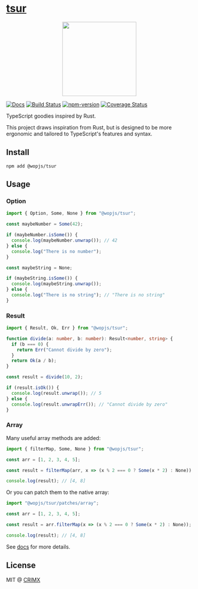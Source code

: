 # [tsur](https://github.com/wopjs/tsur)

<p align="center">
  <img width="200" src="https://raw.githubusercontent.com/wopjs/tsur/main/assets/tsur.svg">
</p>

[![Docs](https://img.shields.io/badge/Docs-read-%23fdf9f5)](https://wopjs.github.io/tsur)
[![Build Status](https://img.shields.io/github/actions/workflow/status/wopjs/tsur/build.yml)](https://github.com/wopjs/tsur/actions/workflows/build.yml)
[![npm-version](https://img.shields.io/npm/v/@wopjs/tsur.svg)](https://www.npmjs.com/package/@wopjs/tsur)
[![Coverage Status](https://img.shields.io/coveralls/github/wopjs/tsur/main)](https://coveralls.io/github/wopjs/tsur?branch=main)

TypeScript goodies inspired by Rust.

This project draws inspiration from Rust, but is designed to be more ergonomic and tailored to TypeScript's features and syntax.

## Install

```
npm add @wopjs/tsur
```

## Usage

### Option

```ts
import { Option, Some, None } from "@wopjs/tsur";

const maybeNumber = Some(42);

if (maybeNumber.isSome()) {
  console.log(maybeNumber.unwrap()); // 42
} else {
  console.log("There is no number");
}

const maybeString = None;

if (maybeString.isSome()) {
  console.log(maybeString.unwrap());
} else {
  console.log("There is no string"); // "There is no string"
}
```

### Result

```ts
import { Result, Ok, Err } from "@wopjs/tsur";

function divide(a: number, b: number): Result<number, string> {
  if (b === 0) {
    return Err("Cannot divide by zero");
  }
  return Ok(a / b);
}

const result = divide(10, 2);

if (result.isOk()) {
  console.log(result.unwrap()); // 5
} else {
  console.log(result.unwrapErr()); // "Cannot divide by zero"
}
```

### Array

Many useful array methods are added:

```ts
import { filterMap, Some, None } from "@wopjs/tsur";

const arr = [1, 2, 3, 4, 5];

const result = filterMap(arr, x => (x % 2 === 0 ? Some(x * 2) : None));

console.log(result); // [4, 8]
```

Or you can patch them to the native array:

```ts
import "@wopjs/tsur/patches/array";

const arr = [1, 2, 3, 4, 5];

const result = arr.filterMap(x => (x % 2 === 0 ? Some(x * 2) : None));

console.log(result); // [4, 8]
```

See [docs](https://crimx.github.io/tsur) for more details.

## License

MIT @ [CRIMX](https://github.com/crimx)

